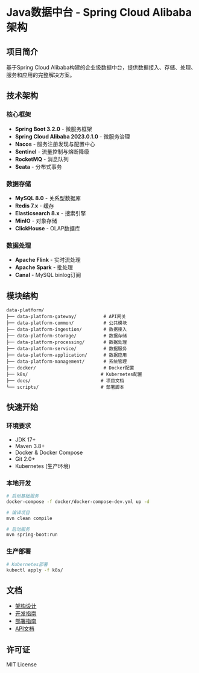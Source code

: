 # Java数据中台 - Spring Cloud Alibaba架构

## 项目简介

基于Spring Cloud Alibaba构建的企业级数据中台，提供数据接入、存储、处理、服务和应用的完整解决方案。

## 技术架构

### 核心框架
- **Spring Boot 3.2.0** - 微服务框架
- **Spring Cloud Alibaba 2023.0.1.0** - 微服务治理
- **Nacos** - 服务注册发现与配置中心
- **Sentinel** - 流量控制与熔断降级
- **RocketMQ** - 消息队列
- **Seata** - 分布式事务

### 数据存储
- **MySQL 8.0** - 关系型数据库
- **Redis 7.x** - 缓存
- **Elasticsearch 8.x** - 搜索引擎
- **MinIO** - 对象存储
- **ClickHouse** - OLAP数据库

### 数据处理
- **Apache Flink** - 实时流处理
- **Apache Spark** - 批处理
- **Canal** - MySQL binlog订阅

## 模块结构

```
data-platform/
├── data-platform-gateway/          # API网关
├── data-platform-common/           # 公共模块
├── data-platform-ingestion/        # 数据接入
├── data-platform-storage/          # 数据存储
├── data-platform-processing/       # 数据处理
├── data-platform-service/          # 数据服务
├── data-platform-application/      # 数据应用
├── data-platform-management/       # 系统管理
├── docker/                         # Docker配置
├── k8s/                           # Kubernetes配置
├── docs/                          # 项目文档
└── scripts/                       # 部署脚本
```

## 快速开始

### 环境要求
- JDK 17+
- Maven 3.8+
- Docker & Docker Compose
- Git 2.0+
- Kubernetes (生产环境)

### 本地开发
```bash
# 启动基础服务
docker-compose -f docker/docker-compose-dev.yml up -d

# 编译项目
mvn clean compile

# 启动服务
mvn spring-boot:run
```

### 生产部署
```bash
# Kubernetes部署
kubectl apply -f k8s/
```

## 文档

- [架构设计](docs/architecture.md)
- [开发指南](docs/development.md)
- [部署指南](docs/deployment.md)
- [API文档](docs/api.md)

## 许可证

MIT License